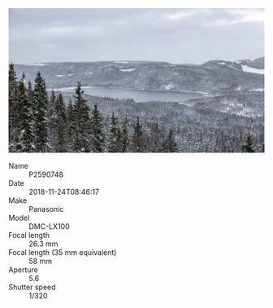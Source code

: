 [![P2590748](/photos/hd/P2590748.jpg)](/photos/full/P2590748.jpg?raw=true)

<dl>
  <dt>Name</dt>
  <dd>P2590748</dd>
  <dt>Date</dt>
  <dd>2018-11-24T08:46:17</dd>
  <dt>Make</dt>
  <dd>Panasonic</dd>
  <dt>Model</dt>
  <dd>DMC-LX100</dd>
  <dt>Focal length</dt>
  <dd>26.3 mm</dd>
  <dt>Focal length (35 mm equivalent)</dt>
  <dd>58 mm</dd>
  <dt>Aperture</dt>
  <dd>5.6</dd>
  <dt>Shutter speed</dt>
  <dd>1/320</dd>
</dl>
